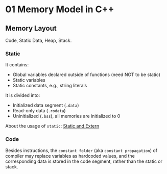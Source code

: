# 01 Memory Model in C++

## Memory Layout

Code, Static Data, Heap, Stack.

### Static

It contains:

- Global variables declared outside of functions (need NOT to be static)
- Static variables
- Static constants, e.g., string literals

It is divided into:

- Initialized data segment (`.data`)
- Read-only data (`.rodata`)
- Uninitialized (`.bss`), all memories are initialized to 0

About the usage of `static`: [Static and Extern](../02_Keywords/01_Static_Extern_Inline.md)

### Code

Besides instructions, the `constant folder` (aka `constant propagation`) of compiler may replace variables as hardcoded values, and the corresponding data is stored in the code segment, rather than the static or stack.